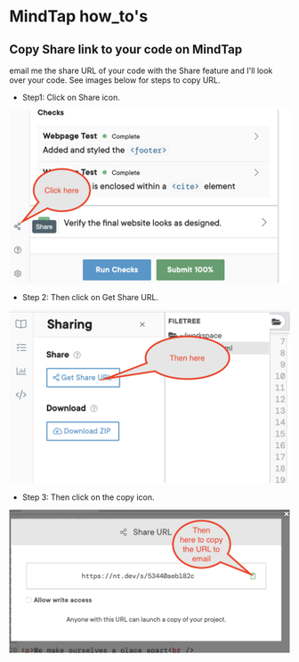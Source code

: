 # MindTap how_to's
## Copy Share link to your code on MindTap
email me the share URL of your code with the Share feature and I'll look over your code. See images below for steps to copy URL.

- Step1: Click on Share icon.

![Share icon](MindTap_share-1.png)

- Step 2: Then click on Get Share URL.

![](MindTap_share-2.png)

- Step 3: Then click on the copy icon.

![](MindTap_share-3.png)
